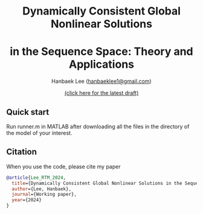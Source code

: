 <div align="center">

# Dynamically Consistent Global Nonlinear Solutions 
# in the Sequence Space: Theory and Applications

Hanbaek Lee (hanbaeklee1@gmail.com)

[(click here for the latest draft)](https://hanbaeklee.github.io/Webpage/Lee_AggRepTrans_2024.pdf)

</div>

## Quick start
Run runner.m in MATLAB after downloading all the files in the directory of the model of your interest.

## Citation
When you use the code, please cite my paper 
```bibtex
@article{Lee_RTM_2024,
  title={Dynamically Consistent Global Nonlinear Solutions in the Sequence Space: Theory and Applications},
  author={Lee, Hanbaek},
  journal={Working paper},
  year={2024}
}
```
